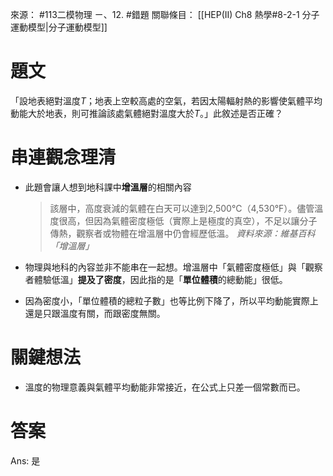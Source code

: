 來源： #113二模物理 ㄧ、12. #錯題 
關聯條目： [[HEP(II) Ch8 熱學#8-2-1 分子運動模型|分子運動模型]]

# 題文
「設地表絕對溫度$T$；地表上空較高處的空氣，若因太陽輻射熱的影響使氣體平均動能大於地表，則可推論該處氣體絕對溫度大於$T$。」此敘述是否正確？

# 串連觀念理清
- 此題會讓人想到地科課中**增溫層**的相關內容
	> 該層中，高度衰減的氣體在白天可以達到2,500°C（4,530°F）。儘管溫度很高，但因為氣體密度極低（實際上是極度的真空），不足以讓分子傳熱，觀察者或物體在增溫層中仍會經歷低溫。
	> *資料來源：維基百科「增溫層」*
	
- 物理與地科的內容並非不能串在一起想。增溫層中「氣體密度極低」與「觀察者體驗低溫」**提及了密度**，因此指的是「**單位體積**的總動能」很低。
- 因為密度小，「單位體積的總粒子數」也等比例下降了，所以平均動能實際上還是只跟溫度有關，而跟密度無關。

# 關鍵想法
- 溫度的物理意義與氣體平均動能非常接近，在公式上只差一個常數而已。

# 答案
Ans: 是
